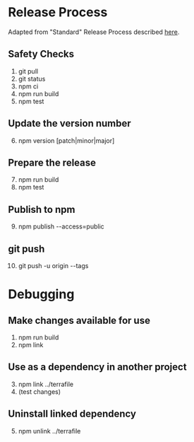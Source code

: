# Release Process

Adapted from "Standard" Release Process described [here](https://cloudfour.com/thinks/how-to-publish-an-updated-version-of-an-npm-package/).

## Safety Checks

1. git pull
2. git status
3. npm ci
4. npm run build
5. npm test

## Update the version number

6. npm version [patch|minor|major]

## Prepare the release

7. npm run build
8. npm test

## Publish to npm

9. npm publish --access=public

## git push

10. git push -u origin --tags

# Debugging

## Make changes available for use

1. npm run build
2. npm link

## Use as a dependency in another project

3. npm link ../terrafile
4. (test changes)

## Uninstall linked dependency

5. npm unlink ../terrafile
